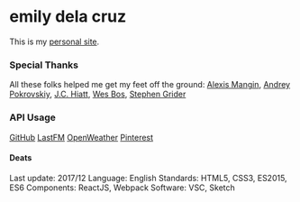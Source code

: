 # emily dela cruz

This is my [personal site](https://emilydelacruz.com/).

### Special Thanks
All these folks helped me get my feet off the ground:
[Alexis Mangin](https://medium.com/@alexmngn/how-to-better-organize-your-react-applications-2fd3ea1920f1), [Andrey Pokrovskiy](https://medium.freecodecamp.com/how-to-build-react-apps-on-top-of-the-wordpress-rest-api-bcc632808025#.2ql1fv7ev), [J.C. Hiatt](https://dev.to/jchiatt/headless-wordpress-with-react), [Wes Bos](https://reactforbeginners.com/), [Stephen Grider](https://github.com/StephenGrider/ReactStarter/releases)

### API Usage
[GitHub](https://developer.github.com/v3/)
[LastFM](https://www.last.fm/api/)
[OpenWeather](https://openweathermap.org/api)
[Pinterest](https://developers.pinterest.com/docs/getting-started/introduction/?)


#### Deats
Last update: 2017/12
Language: English
Standards: HTML5, CSS3, ES2015, ES6
Components: ReactJS, Webpack
Software: VSC, Sketch
